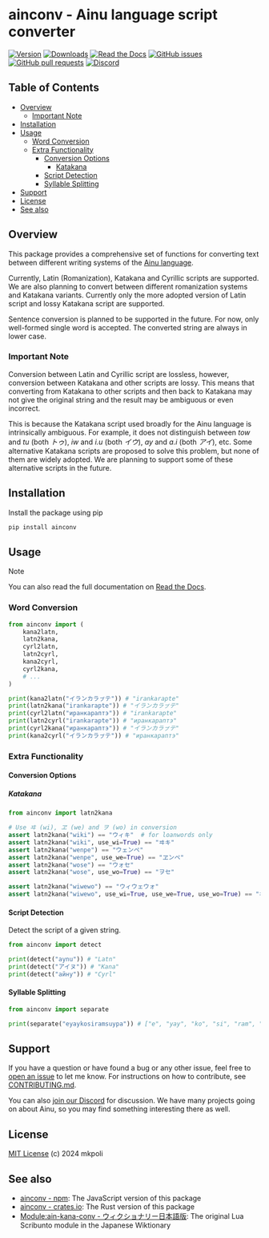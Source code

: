 <!-- omit in toc -->
# ainconv - Ainu language script converter

[![Version](https://img.shields.io/pypi/v/ainconv)](https://pypi.org/project/ainconv/)
[![Downloads](https://pepy.tech/badge/ainconv)](https://pepy.tech/project/ainconv)
[![Read the Docs](https://img.shields.io/readthedocs/ainconv-py)](https://ainconv-py.readthedocs.io/)
[![GitHub issues](https://img.shields.io/github/issues/mkpoli/ainconv-py)](https://github.com/mkpoli/ainconv-py/issues)
[![GitHub pull requests](https://img.shields.io/github/issues-pr/mkpoli/ainconv-py)](https://github.com/mkpoli/ainconv-py/issues)
[![Discord](https://dcbadge.vercel.app/api/server/pkpAdPHzpP?style=flat)](https://discord.aynu.org/)

<!-- omit in toc -->
## Table of Contents

- [Overview](#overview)
  - [Important Note](#important-note)
- [Installation](#installation)
- [Usage](#usage)
  - [Word Conversion](#word-conversion)
  - [Extra Functionality](#extra-functionality)
    - [Conversion Options](#conversion-options)
      - [Katakana](#katakana)
    - [Script Detection](#script-detection)
    - [Syllable Splitting](#syllable-splitting)
- [Support](#support)
- [License](#license)
- [See also](#see-also)

## Overview

This package provides a comprehensive set of functions for converting text between different writing systems of the [Ainu language](https://en.wikipedia.org/wiki/Ainu_language).

Currently, Latin (Romanization), Katakana and Cyrillic scripts are supported. We are also planning to convert between different romanization systems and Katakana variants. Currently only the more adopted version of Latin script and lossy Katakana script are supported.

Sentence conversion is planned to be supported in the future. For now, only well-formed single word is accepted. The converted string are always in lower case.

### Important Note

Conversion between Latin and Cyrillic script are lossless, however, conversion between Katakana and other scripts are lossy. This means that converting from Katakana to other scripts and then back to Katakana may not give the original string and the result may be ambiguous or even incorrect.

This is because the Katakana script used broadly for the Ainu language is intrinsically ambiguous. For example, it does not distinguish between *tow* and *tu* (both *トゥ*), *iw* and *i.u* (both *イウ*), *ay* and *a.i* (both *アイ*), etc. Some alternative Katakana scripts are proposed to solve this problem, but none of them are widely adopted. We are planning to support some of these alternative scripts in the future.

## Installation

Install the package using pip

```bash
pip install ainconv
```

## Usage

> [!NOTE]
> You can also read the full documentation on [Read the Docs](https://ainconv-py.readthedocs.io/).

### Word Conversion

```python
from ainconv import (
    kana2latn,
    latn2kana,
    cyrl2latn,
    latn2cyrl,
    kana2cyrl,
    cyrl2kana,
    # ...
)

print(kana2latn("イランカラㇷ゚テ")) # "irankarapte"
print(latn2kana("irankarapte")) # "イランカラㇷ゚テ"
print(cyrl2latn("иранкараптэ")) # "irankarapte"
print(latn2cyrl("irankarapte")) # "иранкараптэ"
print(cyrl2kana("иранкараптэ")) # "イランカラㇷ゚テ"
print(kana2cyrl("イランカラㇷ゚テ")) # "иранкараптэ"
```

### Extra Functionality

#### Conversion Options

##### Katakana

```python
from ainconv import latn2kana

# Use ヰ (wi), ヱ (we) and ヲ (wo) in conversion
assert latn2kana("wiki") == "ウィキ"  # for loanwords only
assert latn2kana("wiki", use_wi=True) == "ヰキ"
assert latn2kana("wenpe") == "ウェンペ"
assert latn2kana("wenpe", use_we=True) == "ヱンペ"
assert latn2kana("wose") == "ウォセ"
assert latn2kana("wose", use_wo=True) == "ヲセ"

assert latn2kana("wiwewo") == "ウィウェウォ"
assert latn2kana("wiwewo", use_wi=True, use_we=True, use_wo=True) == "ヰヱヲ"
```


#### Script Detection

Detect the script of a given string.

```python
from ainconv import detect

print(detect("aynu")) # "Latn"
print(detect("アイヌ")) # "Kana"
print(detect("айну")) # "Cyrl"
```

#### Syllable Splitting

```python
from ainconv import separate

print(separate("eyaykosiramsuypa")) # ["e", "yay", "ko", "si", "ram", "suy", "pa"]
```

## Support

If you have a question or have found a bug or any other issue, feel free to [open an issue](https://github.com/mkpoli/ainconv-py/issues/new) to let me know. For instructions on how to contribute, see [CONTRIBUTING.md](https://github.com/mkpoli/ainconv-py/blob/master/CONTRIBUTING.md).

You can also [join our Discord](https://discord.aynu.org/) for discussion. We have many projects going on about Ainu, so you may find something interesting there as well.

## License

[MIT License](LICENSE) (c) 2024 mkpoli

## See also

* [ainconv - npm](https://www.npmjs.com/package/ainconv): The JavaScript version of this package
* [ainconv - crates.io](https://crates.io/crates/ainconv): The Rust version of this package
* [Module:ain-kana-conv - ウィクショナリー日本語版](https://ja.wiktionary.org/wiki/%E3%83%A2%E3%82%B8%E3%83%A5%E3%83%BC%E3%83%AB:ain-kana-conv): The original Lua Scribunto module in the Japanese Wiktionary
